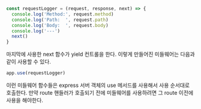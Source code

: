 ```js
const requestLogger = (request, response, next) => {
  console.log('Method:', request.method)
  console.log('Path:  ', request.path)
  console.log('Body:  ', request.body)
  console.log('---')
  next()
}
```

마지막에 사용한 next 함수가 yield 컨트롤을 한다. 이렇게 만들어진 미들웨어는 다음과 같이 사용할 수 있다. 

```js
app.use(requestLogger)
```

이런 미들웨어 함수들은 express 서버 객체의 use 메서드를 사용해서 사용 순서대로 호출한다. 만약 route 핸들러가 호출되기 전에 미들웨어를 사용하려면 그 route 이전에 사용을 해야한다. 
